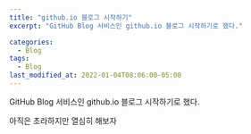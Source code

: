 ```yaml
---
title: "github.io 블로그 시작하기"
excerpt: "GitHub Blog 서비스인 github.io 블로그 시작하기로 했다."

categories:
  - Blog
tags:
  - Blog
last_modified_at: 2022-01-04T08:06:00-05:00
---
```


GitHub Blog 서비스인 github.io 블로그 시작하기로 했다.

아직은 초라하지만 열심히 해보자
